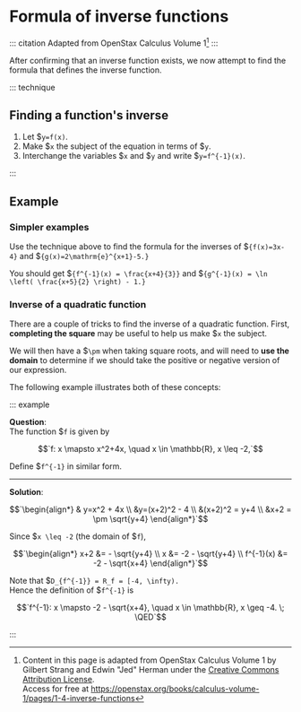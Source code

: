 # Formula of inverse functions

<!-- prettier-ignore-start -->
::: citation
Adapted from OpenStax Calculus Volume 1[^cite]
:::
<!-- prettier-ignore-end -->

After confirming that an inverse function exists, we now attempt to find the
formula that defines the inverse function.

<!-- prettier-ignore-start -->
::: technique

## Finding a function's inverse

1. Let $`y=f(x)`.
2. Make $`x` the subject of the equation in terms of $`y`.
3. Interchange the variables $`x` and $`y` and write $`y=f^{-1}(x)`.

:::
<!-- prettier-ignore-end -->

## Example

### Simpler examples

Use the technique above to find the formula for the inverses of
$`{f(x)=3x-4}` and
$`{g(x)=2\mathrm{e}^{x+1}-5.}`

You should get
$`{f^{-1}(x) = \frac{x+4}{3}}` and
$`{g^{-1}(x) = \ln \left( \frac{x+5}{2} \right) - 1.}`

### Inverse of a quadratic function

There are a couple of tricks to find the inverse of a quadratic function. First,
**completing the square** may be useful to help us make $`x` the subject.

We will then have a $`\pm` when taking square roots, and will need to **use the
domain** to determine if we should take the positive or negative version of our
expression.

The following example illustrates both of these concepts:

<!-- prettier-ignore-start -->
::: example

**Question**:\
The function $`f` is given by

$$`f: x \mapsto x^2+4x, \quad x \in \mathbb{R}, x \leq -2,`$$

Define $`f^{-1}` in similar form.

---

**Solution**:

$$`\begin{align*} & y=x^2 + 4x \\ &y=(x+2)^2 - 4 \\ &(x+2)^2 = y+4 \\ &x+2 = \pm \sqrt{y+4} \end{align*}`$$

Since $`x \leq -2` (the domain of $`f`),

$$`\begin{align*} x+2 &= - \sqrt{y+4} \\ x &= -2 - \sqrt{y+4} \\ f^{-1}(x) &= -2 - \sqrt{x+4} \end{align*}`$$

Note that $`D_{f^{-1}} = R_f = [-4, \infty).`\
Hence the definition of $`f^{-1}` is

$$`f^{-1}: x \mapsto -2 - \sqrt{x+4}, \quad x \in \mathbb{R}, x \geq -4. \; \QED`$$

:::
<!-- prettier-ignore-end -->

[^cite]:
    Content in this page is adapted from OpenStax Calculus Volume 1 by Gilbert
    Strang and Edwin "Jed" Herman under the
    [Creative Commons Attribution License](https://creativecommons.org/licenses/by/4.0/).\
    Access
    for free at
    <https://openstax.org/books/calculus-volume-1/pages/1-4-inverse-functions>
